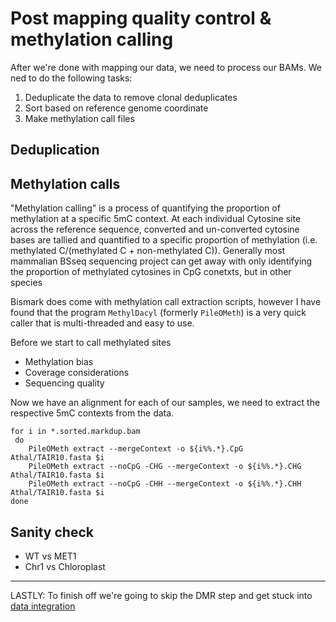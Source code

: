 # Post mapping quality control & methylation calling

After we're done with mapping our data, we need to process our BAMs. 
We ned to do the following tasks:

1. Deduplicate the data to remove clonal deduplicates
2. Sort based on reference genome coordinate
3. Make methylation call files

## Deduplication


## Methylation calls

"Methylation calling" is a process of quantifying the proportion of methylation at a specific 5mC context.
At each individual Cytosine site across the reference sequence, converted and un-converted cytosine bases are tallied and quantified to a specific proportion of methylation (i.e. methylated C/(methylated C + non-methylated C)).
Generally most mammalian BSseq sequencing project can get away with only identifying the proportion of methylated cytosines in CpG conetxts, but in other species 

Bismark does come with methylation call extraction scripts, however I have found that the program `MethylDacyl` (formerly `PileOMeth`) is a very quick caller that is multi-threaded and easy to use.

Before we start to call methylated sites

- Methylation bias
- Coverage considerations
- Sequencing quality

Now we have an alignment for each of our samples, we need to extract the respective 5mC contexts from the data. 




	for i in *.sorted.markdup.bam
 	 do
  		PileOMeth extract --mergeContext -o ${i%%.*}.CpG Athal/TAIR10.fasta $i
  		PileOMeth extract --noCpG -CHG --mergeContext -o ${i%%.*}.CHG Athal/TAIR10.fasta $i
  		PileOMeth extract --noCpG -CHH --mergeContext -o ${i%%.*}.CHH Athal/TAIR10.fasta $i
	done

## Sanity check

- WT vs MET1
- Chr1 vs Chloroplast

---

LASTLY: To finish off we're going to skip the DMR step and get stuck into [data integration](data_integration.md)